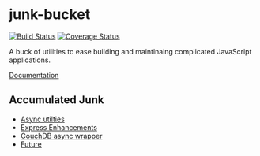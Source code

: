 # junk-bucket
[![Build Status](https://travis-ci.org/meschbach/js-junk-bucket.svg?branch=master)](https://travis-ci.org/meschbach/js-junk-bucket)
[![Coverage Status](https://coveralls.io/repos/github/meschbach/js-junk-bucket/badge.svg?branch=master)](https://coveralls.io/github/meschbach/js-junk-bucket?branch=master)

A buck of utilities to ease building and maintinaing complicated JavaScript applications. 

[Documentation](https://doc.esdoc.org/github.com/meschbach/js-junk-bucket)

## Accumulated Junk

* [Async utilties](index.js)
* [Express Enhancements](express.js)
* [CouchDB async wrapper](couchdb.js)
* [Future](future.js)

